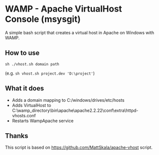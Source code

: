 WAMP - Apache VirtualHost Console (msysgit)
==========================================
A simple bash script that creates a virtual host in Apache on Windows with WAMP.

How to use
----------
``sh ./vhost.sh domain path``

(e.g. ``sh vhost.sh project.dev 'D:\project'``)

What it does
------------
- Adds a domain mapping to C:/windows/drives/etc/hosts
- Adds VirtualHost to C:\wamp_directory\bin\apache\apache2.2.22\conf\extra\httpd-vhosts.conf
- Restarts WampApache service

Thanks
------
This script is based on https://github.com/MattSkala/apache-vhost script.